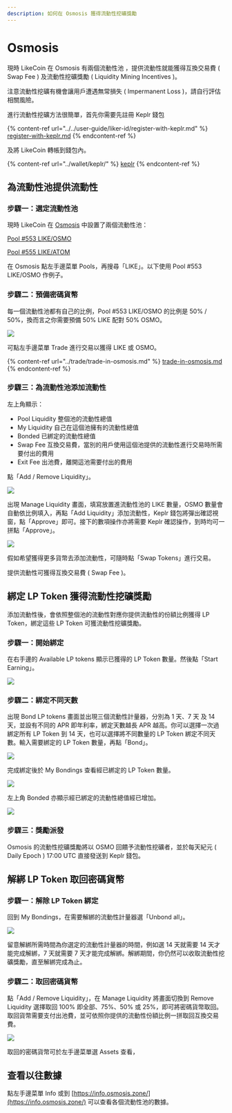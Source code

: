 ```yaml
---
description: 如何在 Osmosis 獲得流動性挖礦獎勵
---
```


# Osmosis

現時 LikeCoin 在 Osmosis 有兩個流動性池 ，提供流動性就能獲得互換交易費 ( Swap Fee ) 及流動性挖礦獎勵 ( Liquidity Mining Incentives )。

注意流動性挖礦有機會讓用戶遭遇無常損失 ( Impermanent Loss )，請自行評估相關風險。

進行流動性挖礦方法很簡單，首先你需要先註冊 Keplr 錢包

{% content-ref url="../../user-guide/liker-id/register-with-keplr.md" %}
[register-with-keplr.md](../../user-guide/liker-id/register-with-keplr.md)
{% endcontent-ref %}

及將 LikeCoin 轉帳到錢包內。

{% content-ref url="../wallet/keplr/" %}
[keplr](../wallet/keplr/)
{% endcontent-ref %}

## 為流動性池提供流動性

### 步驟一：選定流動性池

現時 LikeCoin 在 [Osmosis](https://app.osmosis.zone/) 中設置了兩個流動性池：

[Pool #553 LIKE/OSMO](https://app.osmosis.zone/pool/553)

[Pool #555 LIKE/ATOM](https://app.osmosis.zone/pool/555)

在 Osmosis 點左手邊菜單 Pools，再搜尋「LIKE」。以下使用 Pool #553 LIKE/OSMO 作例子。

### 步驟二：預備密碼貨幣

每一個流動性池都有自己的比例，Pool #553 LIKE/OSMO 的比例是 50% / 50%，換而言之你需要預備 50% LIKE 配對 50% OSMO。

![](<../../.gitbook/assets/Osmosis LP 01.png>)

可點左手邊菜單 Trade 進行交易以獲得 LIKE 或 OSMO。

{% content-ref url="../trade/trade-in-osmosis.md" %}
[trade-in-osmosis.md](../trade/trade-in-osmosis.md)
{% endcontent-ref %}

### 步驟三：為流動性池添加流動性

左上角顯示：

* Pool Liquidity 整個池的流動性總值
* My Liquidity 自己在這個池擁有的流動性總值
* Bonded 已綁定的流動性總值
* Swap Fee 互換交易費，當別的用戶使用這個池提供的流動性進行交易時所需要付出的費用
* Exit Fee 出池費，離開這池需要付出的費用

點「Add / Remove Liquidity」。

![](<../../.gitbook/assets/Osmosis LP 02.png>)

出現 Manage Liquidity 畫面，填寫放置進流動性池的 LIKE 數量，OSMO 數量會自動依比例填入，再點「Add Liquidity」添加流動性，Keplr 錢包將彈出確認視窗，點「Approve」即可。接下的數項操作亦將需要 Keplr 確認操作，到時均可一拼點「Approve」。

![](<../../.gitbook/assets/Osmosis LP 03.png>)

假如希望獲得更多貨幣去添加流動性，可隨時點「Swap Tokens」進行交易。

提供流動性可獲得互換交易費 ( Swap Fee )。

## 綁定 LP Token 獲得流動性挖礦獎勵

添加流動性後，會依照整個池的流動性對應你提供流動性的份額比例獲得 LP Token，綁定這些 LP Token 可獲流動性挖礦獎勵。

### 步驟一：開始綁定

在右手邊的 Available LP tokens 顯示已獲得的 LP Token 數量。然後點「Start Earning」。

![](<../../.gitbook/assets/Osmosis LP 04.png>)

### 步驟二：綁定不同天數

出現 Bond LP tokens 畫面並出現三個流動性計量器，分別為 1 天、7 天 及 14 天，並設有不同的 APR 即年利率，綁定天數越長 APR 越高。你可以選擇一次過綁定所有 LP Token 到 14 天，也可以選擇將不同數量的 LP Token 綁定不同天數。輸入需要綁定的 LP Token 數量，再點「Bond」。

![](<../../.gitbook/assets/Osmosis LP 05.png>)

完成綁定後於 My Bondings 查看經已綁定的 LP Token 數量。

![](<../../.gitbook/assets/Osmosis LP 06.png>)

左上角 Bonded 亦顯示經已綁定的流動性總值經已增加。

![](<../../.gitbook/assets/Osmosis LP 09.png>)

### 步驟三：獎勵派發

Osmosis 的流動性挖礦獎勵將以 OSMO 回饋予流動性挖礦者，並於每天紀元 ( Daily Epoch ) 17:00 UTC 直接發送到 Keplr 錢包。

## 解綁 LP Token 取回密碼貨幣

### 步驟一：解除 LP Token 綁定

回到 My Bondings，在需要解綁的流動性計量器選「Unbond all」。

![](<../../.gitbook/assets/Osmosis LP 07.png>)

留意解綁所需時間為你選定的流動性計量器的時間，例如選 14 天就需要 14 天才能完成解綁，7 天就需要 7 天才能完成解綁。解綁期間，你仍然可以收取流動性挖礦獎勵，直至解綁完成為止。

### 步驟二：取回密碼貨幣

點「Add / Remove Liquidity」，在 Manage Liquidity 將畫面切換到 Remove Liquidity 選擇取回 100% 即全部、75%、50% 或 25%，即可將密碼貨幣取回。取回貨幣需要支付出池費，並可依照你提供的流動性份額比例一拼取回互換交易費。

![](<../../.gitbook/assets/Osmosis LP 08.png>)

取回的密碼貨幣可於左手邊菜單選 Assets 查看，

## 查看以往數據

點左手邊菜單 Info 或到 [https://info.osmosis.zone/](https://info.osmosis.zone/) 可以查看各個流動性池的數據。
